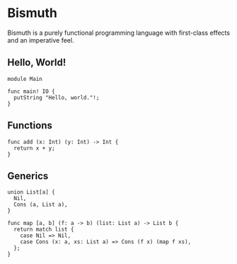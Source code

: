 # Bismuth

Bismuth is a purely functional programming language with first-class effects and an imperative feel.

## Hello, World!

```
module Main

func main! IO {
  putString "Hello, world."!;
}
```

## Functions

```
func add (x: Int) (y: Int) -> Int {
  return x + y;
}
```

## Generics

```
union List[a] {
  Nil,
  Cons (a, List a),
}

func map [a, b] (f: a -> b) (list: List a) -> List b {
  return match list {
    case Nil => Nil,
    case Cons (x: a, xs: List a) => Cons (f x) (map f xs),
  };
}
```

